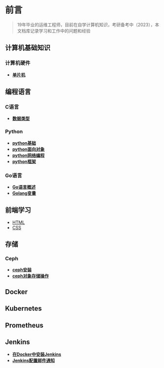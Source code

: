 # **前言**
> 19年毕业的运维工程师，目前在自学计算机知识，考研备考中（2023），本文档库记录学习和工作中的问题和经验
## **计算机基础知识**
### **计算机硬件**
- **[单片机](hardware/danpianji)**
## **编程语言**
### **C语言**
- **[数据类型](C语言/数据类型.md)**
### **Python**
- **[python基础](python/01)**
- **[python面向对象](python/02)**
- **[python网络编程](python/03)**
- **[python框架](python/04)**
### **Go语言**
- **[Go语言概述](Go语言/Go语言概述.md)**
- **[Golang变量](Go语言/Golang变量.md)**
## 前端学习
- [HTML](fronted/HTML)
- [CSS](fronted/CSS)
## **存储**
### **Ceph**
* **[ceph安装](存储/Ceph/ceph)**
* **[ceph对象存储操作](存储/Ceph/ceph对象存储)**
## **Docker**
## **Kubernetes**
## **Prometheus**
## **Jenkins**
* **[在Docker中安装Jenkins](jenkins/deploy)**
* **[Jenkins配置邮件通知](jenkins/notice)**